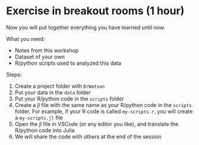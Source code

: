 # Exercise in breakout rooms (1 hour)

Now you will put together everything you have learned until now.

What you need:
- Notes from this workshop
- Dataset of your own
- R/python scripts used to analyzed this data


Steps:
1. Create a project folder with `DrWatson`
2. Put your data in the `data` folder
3. Put your R/python code in the `scripts` folder
4. Create a jl file with the same name as your R/python code in the `scripts` folder. For example, if your R code is called `my-scripts.r`, you will create a `my-scripts.jl` file
5. Open the jl file in VSCode (or any editor you like), and translate the R/python code into Julia
6. We will share the code with others at the end of the session